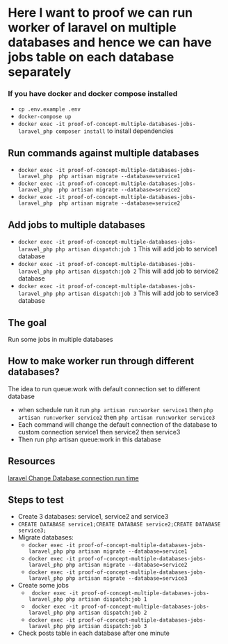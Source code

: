 # Here I want to proof we can run worker of laravel on multiple databases and hence we can have jobs table on each database separately

### If you have docker and docker compose installed

- ```cp .env.example .env```
- ``` docker-compose up ```
- ``` docker exec -it proof-of-concept-multiple-databases-jobs-laravel_php composer install ``` to install dependencies

## Run commands against multiple databases

- ``` docker exec -it proof-of-concept-multiple-databases-jobs-laravel_php  php artisan migrate --database=service1 ```
- ``` docker exec -it proof-of-concept-multiple-databases-jobs-laravel_php  php artisan migrate --database=service2 ```
- ``` docker exec -it proof-of-concept-multiple-databases-jobs-laravel_php  php artisan migrate --database=service2 ```

## Add jobs to multiple databases

- ``` docker exec -it proof-of-concept-multiple-databases-jobs-laravel_php php artisan dispatch:job 1 ``` 
This will add job to service1 database
- ``` docker exec -it proof-of-concept-multiple-databases-jobs-laravel_php php artisan dispatch:job 2 ``` 
This will add job to service2 database
- ``` docker exec -it proof-of-concept-multiple-databases-jobs-laravel_php php artisan dispatch:job 3 ``` 
This will add job to service3 database

## The goal

Run some jobs in multiple databases

## How to make worker run through different databases?

The idea to run queue:work with default connection set to different database

- when schedule run it run ```php artisan run:worker service1``` then ```php artisan run:worker service2```
  then ```php artisan run:worker service3```
- Each command will change the default connection of the database to custom connection service1 then service2 then
  service3
- Then run php artisan queue:work in this database

## Resources

[laravel Change Database connection run time](https://9to5answer.com/laravel-change-database-connection-run-time)

## Steps to test

- Create 3 databases: service1, service2 and service3
- ``` CREATE DATABASE service1;CREATE DATABASE service2;CREATE DATABASE service3; ```
- Migrate databases:
    - ```docker exec -it proof-of-concept-multiple-databases-jobs-laravel_php php artisan migrate --database=service1```
    - ```docker exec -it proof-of-concept-multiple-databases-jobs-laravel_php php artisan migrate --database=service2```
    - ```docker exec -it proof-of-concept-multiple-databases-jobs-laravel_php php artisan migrate --database=service3```
- Create some jobs
    - ``` docker exec -it proof-of-concept-multiple-databases-jobs-laravel_php php artisan dispatch:job 1```
    - ``` docker exec -it proof-of-concept-multiple-databases-jobs-laravel_php php artisan dispatch:job 2```
    - ``` docker exec -it proof-of-concept-multiple-databases-jobs-laravel_php php artisan dispatch:job 3 ```
- Check posts table in each database after one minute
